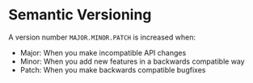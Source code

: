 # Semantic Versioning

A version number `MAJOR.MINOR.PATCH` is increased when:
- Major: When you make incompatible API changes
- Minor: When you add new features in a backwards compatible way
- Patch: When you make backwards compatible bugfixes
